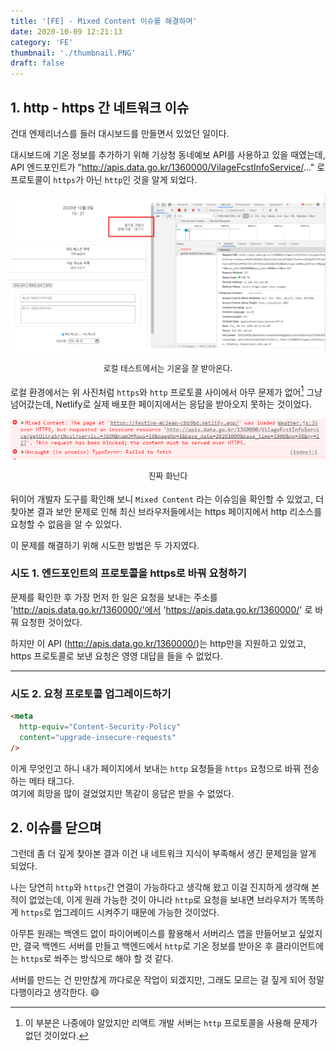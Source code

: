 ```yaml
---
title: '[FE] - Mixed Content 이슈를 해결하며'
date: 2020-10-09 12:21:13
category: 'FE'
thumbnail: './thumbnail.PNG'
draft: false
---
```



## 1. http - https 간 네트워크 이슈

건대 엔제리너스를 들러 대시보드를 만들면서 있었던 일이다.

대시보드에 기온 정보를 추가하기 위해 기상청 동네예보 API를 사용하고 있을 때였는데, API 엔드포인트가 "http://apis.data.go.kr/1360000/VilageFcstInfoService/..." 로 프로토콜이 `https`가 아닌 `http`인 것을 알게 되었다.

![로컬](./local.PNG)

<div style = "text-align: center; margin-bottom: 1rem; font-size: 0.8rem; line-height:1.2rem">로컬 테스트에서는 기온을 잘 받아온다.</div>

로컬 환경에서는 위 사진처럼 `https`와 `http` 프로토콜 사이에서 아무 문제가 없어[^1] 그냥 넘어갔는데, Netlify로 실제 배포한 페이지에서는 응답을 받아오지 못하는 것이었다.

![배포](./deploy.PNG)

<div style = "text-align: center; margin-bottom: 1rem; font-size: 0.8rem; line-height:1.2rem">진짜 화난다</div>

뒤이어 개발자 도구를 확인해 보니 `Mixed Content` 라는 이슈임을 확인할 수 있었고, 더 찾아본 결과 보안 문제로 인해 최신 브라우저들에서는 https 페이지에서 http 리소스를 요청할 수 없음을 알 수 있었다.

이 문제를 해결하기 위해 시도한 방법은 두 가지였다.

### 시도 1. 엔드포인트의 프로토콜을 https로 바꿔 요청하기

문제를 확인한 후 가장 먼저 한 일은 요청을 보내는 주소를 'http://apis.data.go.kr/1360000/'에서 'https://apis.data.go.kr/1360000/' 로 바꿔 요청한 것이었다.

하지만 이 API (http://apis.data.go.kr/1360000/)는 http만을 지원하고 있었고, https 프로토콜로 보낸 요청은 영영 대답을 들을 수 없었다.

---

### 시도 2. 요청 프로토콜 업그레이드하기

```html
<meta
  http-equiv="Content-Security-Policy"
  content="upgrade-insecure-requests"
/>
```

이게 무엇인고 하니 내가 페이지에서 보내는 `http` 요청들을 `https` 요청으로 바꿔 전송하는 메타 태그다.  
여기에 희망을 많이 걸었었지만 똑같이 응답은 받을 수 없었다.

## 2. 이슈를 닫으며

그런데 좀 더 깊게 찾아본 결과 이건 내 네트워크 지식이 부족해서 생긴 문제임을 알게 되었다.

나는 당연히 `http`와 `https`간 연결이 가능하다고 생각해 왔고 이걸 진지하게 생각해 본 적이 없었는데, 이게 원래 가능한 것이 아니라 `http`로 요청을 보내면 브라우저가 똑똑하게 `https`로 업그레이드 시켜주기 때문에 가능한 것이었다.

아무튼 원래는 백엔드 없이 파이어베이스를 활용해서 서버리스 앱을 만들어보고 싶었지만, 결국 백엔드 서버를 만들고 백엔드에서 `http`로 기온 정보를 받아온 후 클라이언트에는 `https`로 쏴주는 방식으로 해야 할 것 같다.

서버를 만드는 건 만만찮게 까다로운 작업이 되겠지만, 그래도 모르는 걸 짚게 되어 정말 다행이라고 생각한다. 😄

[^1]: 이 부분은 나중에야 알았지만 리액트 개발 서버는 `http` 프로토콜을 사용해 문제가 없던 것이었다.
